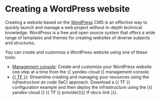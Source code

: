 # Creating a WordPress website


Creating a website based on the [WordPress](https://wordpress.org/) CMS is an effective way to quickly launch and manage a web project without in-depth technical knowledge. WordPress is a free and open source system that offers a wide range of templates and themes for creating websites of diverse subjects and structures.

You can create and customize a WordPress website using one of these tools:

* [Management console](../../../tutorials/web/wordpress/console.md): Create and customize your WordPress website one step at a time from the {{ yandex-cloud }} management console.
* [{{ TF }}](../../../tutorials/web/wordpress/terraform.md): Streamline creating and managing your resources using the _infrastructure as code_ (IaC) approach. Download a {{ TF }} configuration example and then deploy the infrastructure using the [{{ yandex-cloud }} {{ TF }} provider]({{ tf-docs-link }}).